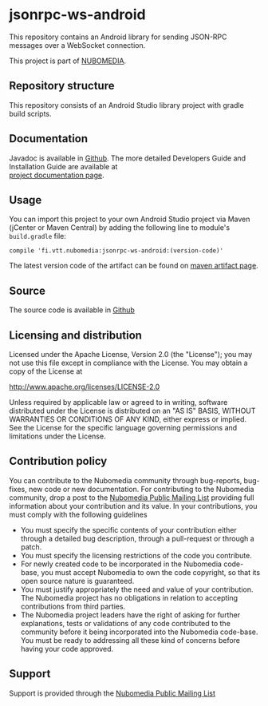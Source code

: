 jsonrpc-ws-android
==================

This repository contains an Android library for sending JSON-RPC messages over a WebSocket connection.

This project is part of [NUBOMEDIA].

Repository structure
--------------------
This repository consists of an Android Studio library project with gradle build scripts. 

Documentation
--------------------
Javadoc is available in [Github]. The more detailed Developers Guide and Installation Guide are available at  
[project documentation page].

Usage
--------
You can import this project to your own Android Studio project via Maven (jCenter or Maven Central) by adding the following line to module's `build.gradle` file:
```
compile 'fi.vtt.nubomedia:jsonrpc-ws-android:(version-code)'
```

The latest version code of the artifact can be found on [maven artifact page].

Source
------
The source code is available in [Github]

Licensing and distribution
--------------------------

Licensed under the Apache License, Version 2.0 (the "License");
you may not use this file except in compliance with the License.
You may obtain a copy of the License at

  http://www.apache.org/licenses/LICENSE-2.0

Unless required by applicable law or agreed to in writing, software
distributed under the License is distributed on an "AS IS" BASIS,
WITHOUT WARRANTIES OR CONDITIONS OF ANY KIND, either express or implied.
See the License for the specific language governing permissions and
limitations under the License.

Contribution policy
-------------------

You can contribute to the Nubomedia community through bug-reports, bug-fixes, new
code or new documentation. For contributing to the Nubomedia community, drop a
post to the [Nubomedia Public Mailing List] providing full information about your
contribution and its value. In your contributions, you must comply with the
following guidelines

* You must specify the specific contents of your contribution either through a
  detailed bug description, through a pull-request or through a patch.
* You must specify the licensing restrictions of the code you contribute.
* For newly created code to be incorporated in the Nubomedia code-base, you must
  accept Nubomedia to own the code copyright, so that its open source nature is
  guaranteed.
* You must justify appropriately the need and value of your contribution. The
  Nubomedia project has no obligations in relation to accepting contributions
  from third parties.
* The Nubomedia project leaders have the right of asking for further
  explanations, tests or validations of any code contributed to the community
  before it being incorporated into the Nubomedia code-base. You must be ready to
  addressing all these kind of concerns before having your code approved.

Support
-------
Support is provided through the [Nubomedia Public Mailing List]

[NUBOMEDIA]: http://www.nubomedia.eu
[Github]: https://github.com/nubomedia-vtt/jsonrpc-ws-android
[Nubomedia Public Mailing List]: https://groups.google.com/forum/#!forum/nubomedia-dev
[project documentation page]: http://jsonrpc-ws-android.readthedocs.org/en/latest/
[maven artifact page]: http://search.maven.org/#search%7Cgav%7C1%7Cg%3A%22fi.vtt.nubomedia%22%20AND%20a%3A%22kurento-room-client-android%22